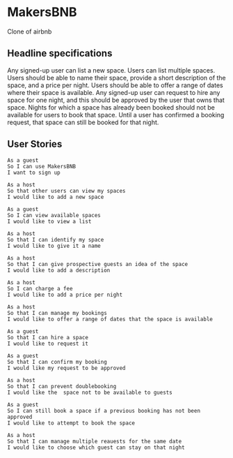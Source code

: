 # MakersBNB
Clone of airbnb

## Headline specifications
Any signed-up user can list a new space.
Users can list multiple spaces.
Users should be able to name their space, provide a short description of the space, and a price per night.
Users should be able to offer a range of dates where their space is available.
Any signed-up user can request to hire any space for one night, and this should be approved by the user that owns that space.
Nights for which a space has already been booked should not be available for users to book that space.
Until a user has confirmed a booking request, that space can still be booked for that night.

## User Stories
```
As a guest 
So I can use MakersBNB 
I want to sign up

As a host
So that other users can view my spaces
I would like to add a new space

As a guest
So I can view available spaces
I would like to view a list

As a host
So that I can identify my space
I would like to give it a name

As a host
So that I can give prospective guests an idea of the space
I would like to add a description

As a host
So I can charge a fee
I would like to add a price per night

As a host
So that I can manage my bookings
I would like to offer a range of dates that the space is available

As a guest
So that I can hire a space
I would like to request it

As a guest
So that I can confirm my booking
I would like my request to be approved

As a host
So that I can prevent doublebooking
I would like the  space not to be available to guests

As a guest
So I can still book a space if a previous booking has not been approved
I would like to attempt to book the space

As a host
So that I can manage multiple reauests for the same date
I would like to choose which guest can stay on that night


```
